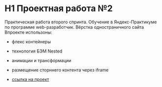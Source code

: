 # H1 Проектная работа №2
Практическая работа второго спринта. Обучение в Яндекс-Практикуме  
по программе web-разработчик. Вёрстка одностраничного сайта  
Впроекте использоны:  
* флекс контейнеры  
* технология БЭМ Nested  
* анимации и трансформации  
* размещение сторннего контента через iframe  

* [ссылка на проект](https://romananurov.github.io/how-to-learn/index.html)
